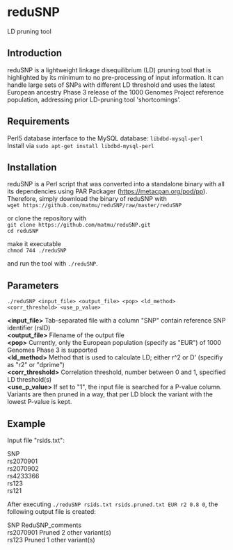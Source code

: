 reduSNP
=======
LD pruning tool

Introduction
------------
reduSNP is a lightweight linkage disequilibrium (LD) pruning tool that is highlighted by its minimum to no pre-processing of input information. It can handle large sets of SNPs with different LD threshold and uses the latest European ancestry Phase 3 release of the 1000 Genomes Project reference population, addressing prior LD-pruning tool 'shortcomings'.

Requirements
------------
Perl5 database interface to the MySQL database: ```libdbd-mysql-perl```  
Install via ```sudo apt-get install libdbd-mysql-perl```

Installation
-------------
reduSNP is a Perl script that was converted into a standalone binary with all its dependencies using PAR Packager (https://metacpan.org/pod/pp). Therefore, simply download the binary of reduSNP with  
```wget https://github.com/matmu/reduSNP/raw/master/reduSNP```  


or clone the repository with  
```git clone https://github.com/matmu/reduSNP.git```  
```cd reduSNP```


make it executable  
```chmod 744 ./reduSNP```


and run the tool with ```./reduSNP```.

Parameters
---------------
```./reduSNP <input_file> <output_file> <pop> <ld_method> <corr_threshold> <use_p_value>```

**\<input\_file\>** Tab-separated file with a column "SNP" contain reference SNP identifier (rsID)  
**\<output\_file\>** Filename of the output file  
**\<pop\>**  Currently, only the European population (specify as "EUR") of 1000 Genomes Phase 3 is supported  
**\<ld\_method\>** Method that is used to calculate LD; either r^2 or D' (specifiy as "r2" or "dprime")  
**\<corr\_threshold\>** Correlation threshold, number between 0 and 1, specified LD threshold(s)  
**\<use\_p\_value>**  If set to "1", the input file is searched for a P-value column. Variants are then pruned in a way, that per LD block the variant with the lowest P-value is kept.

Example
-------
Input file "rsids.txt":

SNP  
rs2070901  
rs2070902  
rs4233366  
rs123  
rs121


After executing ```./reduSNP rsids.txt rsids.pruned.txt EUR r2 0.8 0```, the following output file is created:

SNP     ReduSNP_comments  
rs2070901       Pruned 2 other variant(s)  
rs123   Pruned 1 other variant(s)

